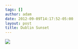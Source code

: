 ```yaml
---
tags: []
author: adam
date: 2012-09-09T14:17:52-05:00
layout: post
title: Dublin Sunset
---
```


![](/media/ma3n1sgkuR1qga9s2o1_1280.jpg)
